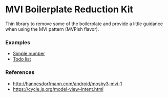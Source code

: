 # MVI Boilerplate Reduction Kit

Thin library to remove some of the boilerplate and provide a little guidance when using the MVI pattern (MVPish flavor).

### Examples
- [Simple number](https://github.com/GisoBartels/mvi.wtf/tree/master/examples/android/number)
- [Todo list](https://github.com/GisoBartels/android-architecture/tree/todo-mvi-kotlin)

### References
- http://hannesdorfmann.com/android/mosby3-mvi-1
- https://cycle.js.org/model-view-intent.html
